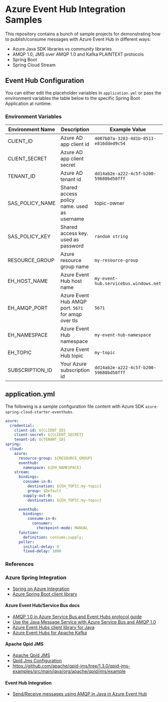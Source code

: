 # Azure Event Hub Integration Samples

This repository contains a bunch of sample projects for demonstrating how to publish/consume messages with Azure Event Hub in different ways:

- Azure Java SDK libraries vs community libraries
- AMQP 1.0, JMS over AMQP 1.0 and Kafka PLAINTEXT protocols
- Spring Boot
- Spring Cloud Stream

## Event Hub Configuration

You can either edit the placeholder variables in `application.yml` or pass the environment variables the table below to the specific Spring Boot Application at runtime.

### Environment Variables
| Environment Name | Description                                         | Example Value                          |
|------------------|-----------------------------------------------------|----------------------------------------|
| CLIENT_ID        | Azure AD app client id                              | `4007b07a-3283-4d1b-8513-e816dded9c54` |
| CLIENT_SECRET    | Azure AD app client secret                          |                                        |
| TENANT_ID        | Azure AD tenant id                                  | `dd14ab2e-a222-4c5f-b200-59680bd50fff` |
| SAS_POLICY_NAME  | Shared access policy name. used as username         | topic-owner                            |
| SAS_POLICY_KEY   | Shared access key. used as password                 | `random string`                        |
| RESOURCE_GROUP   | Azure resource group name                           | `my-resource-group`                    |
| EH_HOST_NAME     | Azure Event Hub host name                           | `my-event-hub.servicebus.windows.net`  |
| EH_AMQP_PORT     | Azure Event Hub AMQP port. `5671` for amqp over tls | `5671`                                 |
| EH_NAMESPACE     | Azure Event Hub namespace                           | `my-event-hub-namespace`               |
| EH_TOPIC         | Azure Event Hub topic                               | `my-topic`                             |
| SUBSCRIPTION_ID  | Your Azure subscription id                          | `dd14ab2e-a222-4c5f-b200-59680bd50fff` |

## application.yml

The following is a sample configuration file content with Azure SDK `azure-spring-cloud-starter-eventhubs`.

```yaml
azure:
  credential:
    client-id: ${CLIENT_ID}
    client-secret: ${CLIENT_SECRET}
    tenant-id: ${TENANT_ID}
spring:
  cloud:
    azure:
      resource-group: ${RESOURCE_GROUP}
      eventhub:
        namespace: ${EH_NAMESPACE}
    stream:
      bindings:
        consume-in-0:
          destination: ${EH_TOPIC:my-topic}
          group: $Default
        supply-out-0:
          destination: ${EH_TOPIC:my-topic}

      eventhub:
        bindings:
          consume-in-0:
            consumer:
              checkpoint-mode: MANUAL
      function:
        definition: consume;supply;
      poller:
        initial-delay: 0
        fixed-delay: 1000
```

### References

### Azure Spring Integration
- [Spring on Azure Integration](https://docs.microsoft.com/en-us/azure/developer/java/spring-framework/)
- [Azure Spring Boot client library](https://github.com/Azure/azure-sdk-for-java/tree/main/sdk/spring)

#### Azure Event Hub/Service Bus docs
- [AMQP 1.0 in Azure Service Bus and Event Hubs protocol guide](https://docs.microsoft.com/en-us/azure/service-bus-messaging/service-bus-amqp-protocol-guide)
- [Use the Java Message Service with Azure Service Bus and AMQP 1.0](https://docs.microsoft.com/en-us/azure/service-bus-messaging/service-bus-java-how-to-use-jms-api-amqp)
- [Azure Event Hubs client library for Java](https://github.com/Azure/azure-sdk-for-java/tree/main/sdk/eventhubs/azure-messaging-eventhubs)
- [Azure Event Hubs for Apache Kafka](https://docs.microsoft.com/en-us/azure/developer/java/spring-framework/configure-spring-cloud-stream-binder-java-app-kafka-azure-event-hub)

#### Apache Qpid JMS
- [Apache Qpid JMS](https://qpid.apache.org/components/jms/index.html)
- [Qpid Jms Configuration](https://qpid.apache.org/releases/qpid-jms-1.3.0/docs/index.html)
- https://github.com/apache/qpid-jms/tree/1.3.0/qpid-jms-examples/src/main/java/org/apache/qpid/jms/example

#### Event Hub Integration
- [Send/Receive messages using AMQP in Java in Azure Event Hub](http://theitjourney.blogspot.com/2015/12/sendreceive-messages-using-amqp-in-java.html)

